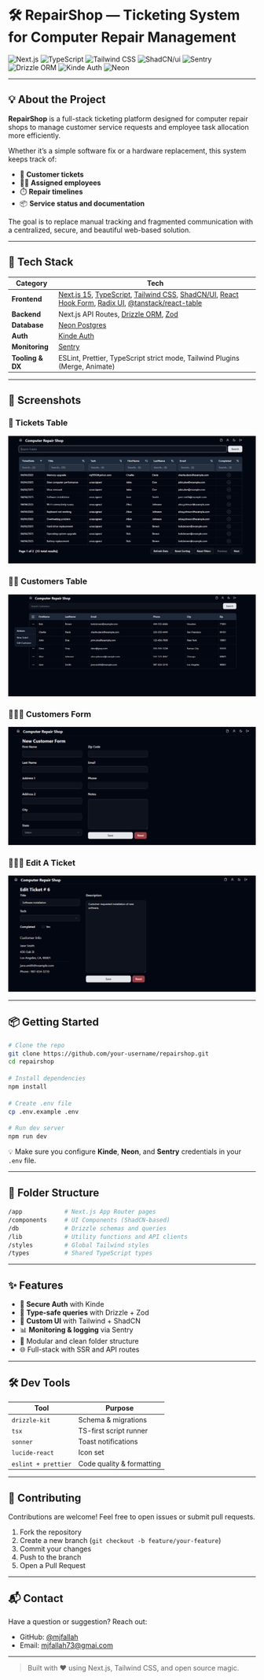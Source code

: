 
# 🛠️ RepairShop — Ticketing System for Computer Repair Management

![Next.js](https://img.shields.io/badge/Next.js-15-blue?logo=next.js)
![TypeScript](https://img.shields.io/badge/TypeScript-Strict-blue?logo=typescript)
![Tailwind CSS](https://img.shields.io/badge/Tailwind_CSS-4.0-38B2AC?logo=tailwind-css)
![ShadCN/ui](https://img.shields.io/badge/ShadCN/ui-React_Components-8B5CF6)
![Sentry](https://img.shields.io/badge/Sentry-Enabled-FD4D4D?logo=sentry)
![Drizzle ORM](https://img.shields.io/badge/Drizzle%20ORM-TypeSafe-00A86B?logo=data)
![Kinde Auth](https://img.shields.io/badge/Kinde_Auth-Integrated-0B7285)
![Neon](https://img.shields.io/badge/Neon-Postgres-22C55E?logo=postgresql)

---

## 💡 About the Project

**RepairShop** is a full-stack ticketing platform designed for computer repair shops to manage customer service requests and employee task allocation more efficiently.

Whether it’s a simple software fix or a hardware replacement, this system keeps track of:
- 🧾 **Customer tickets**
- 👨‍🔧 **Assigned employees**
- ⏱️ **Repair timelines**
- 📦 **Service status and documentation**

The goal is to replace manual tracking and fragmented communication with a centralized, secure, and beautiful web-based solution.

---

## 🚀 Tech Stack

| Category           | Tech                                                                 |
|--------------------|----------------------------------------------------------------------|
| **Frontend**       | [Next.js 15](https://nextjs.org), [TypeScript](https://www.typescriptlang.org), [Tailwind CSS](https://tailwindcss.com), [ShadCN/UI](https://ui.shadcn.com), [React Hook Form](https://react-hook-form.com), [Radix UI](https://www.radix-ui.com/), [@tanstack/react-table](https://tanstack.com/table) |
| **Backend**        | Next.js API Routes, [Drizzle ORM](https://orm.drizzle.team), [Zod](https://zod.dev) |
| **Database**       | [Neon Postgres](https://neon.tech) |
| **Auth**           | [Kinde Auth](https://kinde.com) |
| **Monitoring**     | [Sentry](https://sentry.io) |
| **Tooling & DX**   | ESLint, Prettier, TypeScript strict mode, Tailwind Plugins (Merge, Animate) |

---

## 📸 Screenshots

### 🧾 Tickets Table  
![Tickes Table](./screenshots/tickets.PNG)

### 👨‍💼 Customers Table  
![Customers Table](./screenshots/customers.PNG)

### 🧾👨‍💼 Customers Form  
![Customers Form](./screenshots/customerForm.PNG)

### 🧾👨‍💻 Edit A Ticket  
![Edit A Ticket](./screenshots/editTicket.PNG)


---

## 📦 Getting Started

```bash
# Clone the repo
git clone https://github.com/your-username/repairshop.git
cd repairshop

# Install dependencies
npm install

# Create .env file
cp .env.example .env

# Run dev server
npm run dev
```

💡 Make sure you configure **Kinde**, **Neon**, and **Sentry** credentials in your `.env` file.

---

## 🧱 Folder Structure

```bash
/app            # Next.js App Router pages
/components     # UI Components (ShadCN-based)
/db             # Drizzle schemas and queries
/lib            # Utility functions and API clients
/styles         # Global Tailwind styles
/types          # Shared TypeScript types
```

---

## ✨ Features

- 🔐 **Secure Auth** with Kinde
- 🧠 **Type-safe queries** with Drizzle + Zod
- 🎨 **Custom UI** with Tailwind + ShadCN
- 📊 **Monitoring & logging** via Sentry
- 📁 Modular and clean folder structure
- 🌐 Full-stack with SSR and API routes

---

## 🛠️ Dev Tools

| Tool              | Purpose                       |
|-------------------|-------------------------------|
| `drizzle-kit`     | Schema & migrations           |
| `tsx`             | TS-first script runner        |
| `sonner`          | Toast notifications           |
| `lucide-react`    | Icon set                      |
| `eslint + prettier` | Code quality & formatting  |

---

## 🤝 Contributing

Contributions are welcome! Feel free to open issues or submit pull requests.

1. Fork the repository
2. Create a new branch (`git checkout -b feature/your-feature`)
3. Commit your changes
4. Push to the branch
5. Open a Pull Request

---

## 📬 Contact

Have a question or suggestion? Reach out:

- GitHub: [@mjfallah](https://github.com/mjfallah)
- Email: mjfallah73@gmai.com

---

> Built with ❤️ using Next.js, Tailwind CSS, and open source magic.
